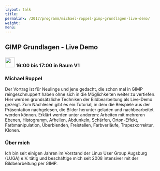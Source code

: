 ```yaml
---
layout: talk
title:
permalink: /2017/programm/michael-roppel-gimp-grundlagen-live-demo/
weight:
menu:
---
```

## GIMP Grundlagen - Live Demo

### <img height = "32" src="../../../images/talk.svg"> 16:00 bis 17:00 in Raum V1

### Michael Roppel

Der Vortrag ist für Neulinge und jene gedacht, die schon mal in GIMP reingeschnuppert haben ohne sich in die Möglichkeiten weiter zu vertiefen. Hier werden grundsätzliche Techniken der Bildbearbeitung als Live-Demo gezeigt. Zum Nachlesen gibt es ein Tutorial, in dem die Beispiele aus der Präsentation nachgelesen, die Bilder herunter geladen und nachbearbeitet werden können. Erklärt werden unter anderem: Arbeiten mit mehreren Ebenen, Histogramm, Afhellen, Abdunkeln, Schärfen, Orton-Effekt, Farbmanipulation, Überblenden, Freistellen, Farbverläufe, Trapezkorrektur, Klonen.

### Über mich

Ich bin seit einigen Jahren im Vorstand der Linux User Group Augsburg (LUGA) e.V. tätig und beschäftige mich seit 2008 intensiver mit der Bildbearbeitung per GIMP. 

